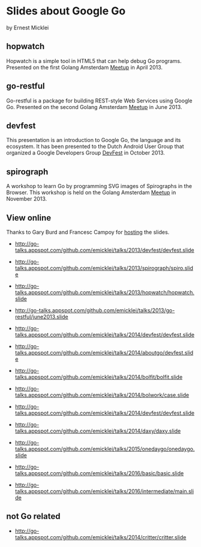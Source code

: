 Slides about Google Go
======================
by Ernest Micklei

## hopwatch
Hopwatch is a simple tool in HTML5 that can help debug Go programs. 
Presented on the first Golang Amsterdam [Meetup](http://www.meetup.com/golang-amsterdam/events/109112552/) in April 2013.


## go-restful
Go-restful is a package for building REST-style Web Services using Google Go.
Presented on the second Golang Amsterdam [Meetup](http://www.meetup.com/golang-amsterdam/events/109434672/) in June 2013.


## devfest
This presentation is an introduction to Google Go, the language and its ecosystem. It has been presented to the Dutch Android User Group that organized a Google Developers Group
[DevFest](http://www.eventbrite.com/e/gdg-devfest-netherlands-tickets-8084351513?aff=eorg) in October 2013.


## spirograph
A workshop to learn Go by programming SVG images of Spirographs in the Browser. This workshop is held on the Golang Amsterdam [Meetup](http://www.meetup.com/golang-amsterdam/events/147302682/) in November 2013.

## View online
Thanks to Gary Burd and Francesc Campoy for [hosting](http://go-talks.appspot.com/) the slides.

- http://go-talks.appspot.com/github.com/emicklei/talks/2013/devfest/devfest.slide
- http://go-talks.appspot.com/github.com/emicklei/talks/2013/spirograph/spiro.slide
- http://go-talks.appspot.com/github.com/emicklei/talks/2013/hopwatch/hopwatch.slide
- http://go-talks.appspot.com/github.com/emicklei/talks/2013/go-restful/june2013.slide

- http://go-talks.appspot.com/github.com/emicklei/talks/2014/devfest/devfest.slide
- http://go-talks.appspot.com/github.com/emicklei/talks/2014/aboutgo/devfest.slide
- http://go-talks.appspot.com/github.com/emicklei/talks/2014/bolfit/bolfit.slide
- http://go-talks.appspot.com/github.com/emicklei/talks/2014/bolwork/case.slide
- http://go-talks.appspot.com/github.com/emicklei/talks/2014/devfest/devfest.slide
- http://go-talks.appspot.com/github.com/emicklei/talks/2014/daxy/daxy.slide

- http://go-talks.appspot.com/github.com/emicklei/talks/2015/onedaygo/onedaygo.slide
- http://go-talks.appspot.com/github.com/emicklei/talks/2016/basic/basic.slide
- http://go-talks.appspot.com/github.com/emicklei/talks/2016/intermediate/main.slide

## not Go related
- http://go-talks.appspot.com/github.com/emicklei/talks/2014/critter/critter.slide